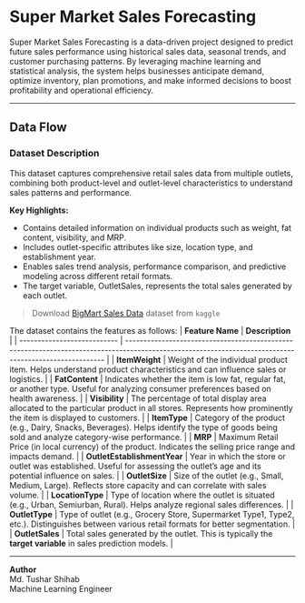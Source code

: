 # Super Market Sales Forecasting

Super Market Sales Forecasting is a data-driven project designed to predict future sales performance using historical sales data, seasonal trends, and customer purchasing patterns. By leveraging machine learning and statistical analysis, the system helps businesses anticipate demand, optimize inventory, plan promotions, and make informed decisions to boost profitability and operational efficiency.

---

## Data Flow

### Dataset Description
This dataset captures comprehensive retail sales data from multiple outlets, combining both product-level and outlet-level characteristics to understand sales patterns and performance.<br>

**Key Highlights:**

- Contains detailed information on individual products such as weight, fat content, visibility, and MRP.
- Includes outlet-specific attributes like size, location type, and establishment year.
- Enables sales trend analysis, performance comparison, and predictive modeling across different retail formats.
- The target variable, OutletSales, represents the total sales generated by each outlet.

> Download [BigMart Sales Data](https://www.kaggle.com/datasets/brijbhushannanda1979/bigmart-sales-data) dataset from `kaggle` 

The dataset contains the features as follows:
| **Feature Name**            | **Description**                                                                                                                                        |
| --------------------------- | ------------------------------------------------------------------------------------------------------------------------------------------------------ |
| **ItemWeight**              | Weight of the individual product item. Helps understand product characteristics and can influence sales or logistics.                                  |
| **FatContent**              | Indicates whether the item is low fat, regular fat, or another type. Useful for analyzing consumer preferences based on health awareness.              |
| **Visibility**              | The percentage of total display area allocated to the particular product in all stores. Represents how prominently the item is displayed to customers. |
| **ItemType**                | Category of the product (e.g., Dairy, Snacks, Beverages). Helps identify the type of goods being sold and analyze category-wise performance.           |
| **MRP**                     | Maximum Retail Price (in local currency) of the product. Indicates the selling price range and impacts demand.                                         |
| **OutletEstablishmentYear** | Year in which the store or outlet was established. Useful for assessing the outlet’s age and its potential influence on sales.                         |
| **OutletSize**              | Size of the outlet (e.g., Small, Medium, Large). Reflects store capacity and can correlate with sales volume.                                          |
| **LocationType**            | Type of location where the outlet is situated (e.g., Urban, Semiurban, Rural). Helps analyze regional sales differences.                               |
| **OutletType**              | Type of outlet (e.g., Grocery Store, Supermarket Type1, Type2, etc.). Distinguishes between various retail formats for better segmentation.            |
| **OutletSales**             | Total sales generated by the outlet. This is typically the **target variable** in sales prediction models.                                             |


---

**Author**<br>
Md. Tushar Shihab<br>
Machine Learning Engineer
